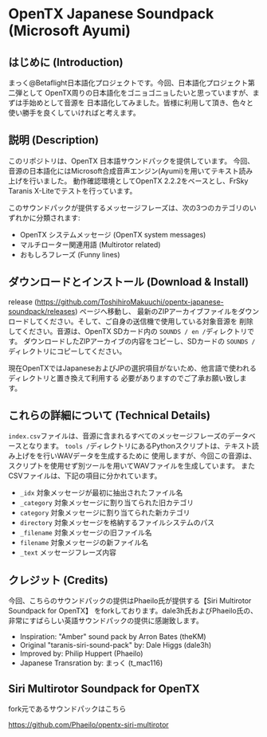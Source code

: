 # OpenTX Japanese Soundpack (Microsoft Ayumi)
## はじめに (Introduction)

まっく@Betaflight日本語化プロジェクトです。今回、日本語化プロジェクト第二弾として
OpenTX周りの日本語化をゴニョゴニョしたいと思っていますが、まずは手始めとして音源を
日本語化してみました。皆様に利用して頂き、色々と使い勝手を良くしていければと考えます。


## 説明 (Description)

このリポジトリは、OpenTX 日本語サウンドパックを提供しています。
今回、音源の日本語化にはMicrosoft合成音声エンジン(Ayumi)を用いてテキスト読み上げを行いました。
動作確認環境としてOpenTX 2.2.2をベースとし、FrSky Taranis X-Liteでテストを行っています。

このサウンドパックが提供するメッセージフレーズは、次の3つのカテゴリのいずれかに分類されます:

 * OpenTX システムメッセージ (OpenTX system messages)
 * マルチローター関連用語 (Multirotor related)
 * おもしろフレーズ (Funny lines)


## ダウンロードとインストール (Download & Install)

release (https://github.com/ToshihiroMakuuchi/opentx-japanese-soundpack/releases) ページへ移動し、
最新のZIPアーカイブファイルをダウンロードしてください。そして、ご自身の送信機で使用している対象音源を
削除してください。音源は、OpenTX SDカード内の `SOUNDS / en /`ディレクトリです。
ダウンロードしたZIPアーカイブの内容をコピーし、SDカードの `SOUNDS /`ディレクトリにコピーしてください。

現在OpenTXではJapaneseおよびJPの選択項目がないため、他言語で使われるディレクトリと置き換えて利用する
必要がありますのでご了承お願い致します。


## これらの詳細について (Technical Details)

`index.csv`ファイルは、音源に含まれるすべてのメッセージフレーズのデータベースとなります。
`tools /`ディレクトリにあるPythonスクリプトは、テキスト読み上げをを行いWAVデータを生成するために
使用しますが、今回この音源は、スクリプトを使用せず別ツールを用いてWAVファイルを生成しています。
またCSVファイルは、下記の項目に分かれています。

 * `_idx` 対象メッセージが最初に抽出されたファイル名
 * `_category` 対象メッセージに割り当てられた旧カテゴリ
 * `category` 対象メッセージに割り当てられた新カテゴリ
 * `directory` 対象メッセージを格納するファイルシステムのパス
 * `_filename`  対象メッセージの旧ファイル名
 * `filename` 対象メッセージの新ファイル名
 * `_text` メッセージフレーズ内容


## クレジット (Credits)

今回、こちらのサウンドパックの提供はPhaeilo氏が提供する【Siri Multirotor Soundpack for OpenTX】
をforkしております。dale3h氏およびPhaeilo氏の、非常にすばらしい英語サウンドパックの提供に感謝致します。

* Inspiration: "Amber" sound pack by Arron Bates (theKM)
* Original "taranis-siri-sound-pack" by: Dale Higgs (dale3h)
* Improved by: Philip Huppert (Phaeilo)
* Japanese Transration by: まっく (t_mac116)


## Siri Multirotor Soundpack for OpenTX

fork元であるサウンドパックはこちら

https://github.com/Phaeilo/opentx-siri-multirotor

